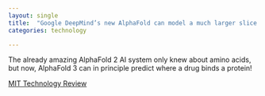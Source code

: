 ```yaml
---
layout: single
title:  "Google DeepMind’s new AlphaFold can model a much larger slice of biological life"
categories: technology

---
```

The already amazing AlphaFold 2 AI system only knew about amino acids, but now, AlphaFold 3 can in principle predict where a drug binds a protein! 

[MIT Technology Review](https://www.technologyreview.com/2024/05/08/1092183/google-deepminds-new-alphafold-can-model-a-much-larger-slice-of-biological-life/)